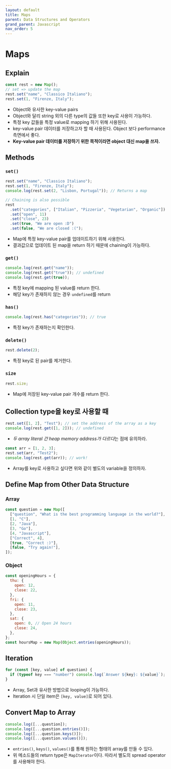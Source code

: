```yaml
---
layout: default
title: Maps
parent: Data Structures and Operators
grand_parent: Javascript
nav_order: 5
---
```


# Maps

## Explain

```javascript
const rest = new Map();
// set => update the map
rest.set("name", "Classico Italiano");
rest.set(1, "Firenze, Italy");
```

- Object와 유사한 key-value pairs
- Object와 달리 string 외의 다른 type의 값들 또한 key로 사용이 가능하다.
- 특정 key 값들을 특정 value로 mapping 하기 위해 사용된다.
- key-value pair 데이터를 저장하고자 할 때 사용된다. Object 보다 performance 측면에서 좋다.
- **Key-value pair 데이터를 저장하기 위한 목적이라면 object 대신 map을 쓰자.**

## Methods

### `set()`

```javascript
rest.set("name", "Classico Italiano");
rest.set(1, "Firenze, Italy");
console.log(rest.set(2, "Lisbon, Portugal")); // Returns a map

// Chaining is also possible
rest
  .set("categories", ["Italian", "Pizzeria", "Vegetarian", "Organic"])
  .set("open", 11)
  .set("close", 23)
  .set(true, "We are open :D")
  .set(false, "We are closed :(");
```

- Map에 특정 key-value pair를 업데이트하기 위해 사용한다.
- 결과값으로 업데이트 된 map을 return 하기 때문에 chaining이 가능하다.

### `get()`

```javascript
console.log(rest.get("name"));
console.log(rest.get("true")); // undefined
console.log(rest.get(true));
```

- 특정 key에 mapping 된 value를 return 한다.
- 해당 key가 존재하지 않는 경우 `undefined`를 return

### `has()`

```javascript
console.log(rest.has("categories")); // true
```

- 특정 key가 존재하는지 확인한다.

### `delete()`

```javascript
rest.delete(2);
```

- 특정 key로 된 pair를 제거한다.

### `size`

```javascript
rest.size;
```

- Map에 저장된 key-value pair 개수를 return 한다.

## Collection type을 key로 사용할 때

```javascript
rest.set([1, 2], "Test"); // set the address of the array as a key
console.log(rest.get([1, 2])); // undefined
```

- *두 array literal 간 heap memory address가 다르다*는 점에 유의하라.

```javascript
const arr = [1, 2, 3];
rest.set(arr, "Test2");
console.log(rest.get(arr)); // work!
```

- Array를 key로 사용하고 싶다면 위와 같이 별도의 variable을 정의하자.

## Define Map from Other Data Structure

### Array

```javascript
const question = new Map([
  ["question", "What is the best programming language in the world?"],
  [1, "C"],
  [2, "Java"],
  [3, "Go"],
  [4, "Javascript"],
  ["Correct", 4],
  [true, "Correct :)"],
  [false, "Try again!"],
]);
```

### Object

```javascript
const openingHours = {
  thu: {
    open: 12,
    close: 22,
  },
  fri: {
    open: 11,
    close: 23,
  },
  sat: {
    open: 0, // Open 24 hours
    close: 24,
  },
};
const hoursMap = new Map(Object.entries(openingHours));
```

## Iteration

```javascript
for (const [key, value] of question) {
  if (typeof key === "number") console.log(`Answer ${key}: ${value}`);
}
```

- Array, Set과 유사한 방법으로 looping이 가능하다.
- Iteration 시 단일 item은 `[key, value]`로 되어 있다.

## Convert Map to Array

```javascript
console.log([...question]);
console.log([...question.entries()]);
console.log([...question.keys()]);
console.log([...question.values()]);
```

- `entries()`, `keys()`, `values()`를 통해 원하는 형태의 array를 만들 수 있다.
- 위 메소드들의 return type은 `MapIterator`이다. 따라서 별도의 spread operator를 사용해야 한다.
